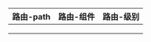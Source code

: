 | 路由-path | 路由-组件 | 路由-级别 |
| --------- | --------- | --------- |
|           |           |           |
|           |           |           |
|           |           |           |


